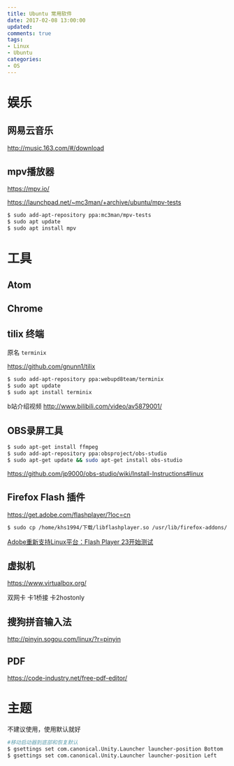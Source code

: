 ```yaml
---
title: Ubuntu 常用软件
date: 2017-02-08 13:00:00
updated:
comments: true
tags:
- Linux
- Ubuntu
categories:
- OS
---
```


# 娱乐

## 网易云音乐

http://music.163.com/#/download

<!--more-->

## mpv播放器

https://mpv.io/   

https://launchpad.net/~mc3man/+archive/ubuntu/mpv-tests

```bash
$ sudo add-apt-repository ppa:mc3man/mpv-tests
$ sudo apt update
$ sudo apt install mpv
```

# 工具

## Atom

## Chrome

## tilix 终端

原名 `terminix`

https://github.com/gnunn1/tilix  

```bash
$ sudo add-apt-repository ppa:webupd8team/terminix
$ sudo apt update
$ sudo apt install terminix
```

b站介绍视频
http://www.bilibili.com/video/av5879001/

## OBS录屏工具

```bash
$ sudo apt-get install ffmpeg
$ sudo add-apt-repository ppa:obsproject/obs-studio
$ sudo apt-get update && sudo apt-get install obs-studio
```

https://github.com/jp9000/obs-studio/wiki/Install-Instructions#linux

## Firefox Flash 插件

https://get.adobe.com/flashplayer/?loc=cn

```bash
$ sudo cp /home/khs1994/下载/libflashplayer.so /usr/lib/firefox-addons/plugins
```

[Adobe重新支持Linux平台：Flash Player 23开始测试](http://www.ithome.com/html/soft/255434.htm)

## 虚拟机

https://www.virtualbox.org/

双网卡 卡1桥接 卡2hostonly

## 搜狗拼音输入法

http://pinyin.sogou.com/linux/?r=pinyin

## PDF

https://code-industry.net/free-pdf-editor/

# 主题

不建议使用，使用默认就好  

```bash
#移动启动器到底部和恢复默认
$ gsettings set com.canonical.Unity.Launcher launcher-position Bottom  
$ gsettings set com.canonical.Unity.Launcher launcher-position Left
```
